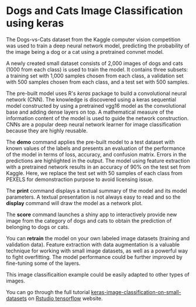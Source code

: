 Dogs and Cats Image Classification using keras
==============================================

The Dogs-vs-Cats dataset from the Kaggle computer vision competition was
used to train a deep neural network model, predicting the probability of
the image being a dog or a cat using a pretrained convnet model.

A newly created small dataset consists of 2,000 images of dogs and cats
(1000 from each class) is used to train the model. It contains three
subsets: a training set with 1,000 samples chosen from each class, a
validation set with 500 samples chosen from each class, and a test set
with 500 samples.

The pre-built model uses R's *keras* package to build a convolutional
neural network (CNN). The knowledge is discovered using a keras
sequential model constructed by using a pretrained vgg16 model as the
convolutional base and adding dense layers on top. A mathematical
measure of the information content of the model is used to guide the
network construction. CNNs are a popular deep neural network learner for
image classification because they are highly reusable.

The **demo** command applies the pre-built model to a test dataset with
known values of the labels and presents an evaluation of the performance
of the model in terms of loss, accuracy, and confusion matrix. Errors in
the predictions are highlighted in the output. The model using feature
extraction with a pretrained network results in an accuracy of 90% on
the test set from Kaggle. Here, we replace the test set with 50 samples
of each class from PEXELS for demonstraction purpose to avoid licensing
issue.

The **print** command displays a textual summary of the model and its
model parameters. A textual presentation is not always easy to read and
so the **display** command will draw the model as a network plot.

The **score** command launches a shiny app to interactively provide new
image from the category of dogs and cats to obtain the prediction of
belonging to dogs or cats.

You can **retrain** the model on your own labeled image datasets
(training and validation data). Feature extraction with data
augmentation is a valuable technique for working with small image
datasets, as well as a powerful way to fight overfitting. The model
performance could be further improved by fine-tuning some of the layers.

This image classificaition example could be easily adapted to other
types of images.

You can go through the full tutorial
[keras-image-classification-on-small-datasets](https://tensorflow.rstudio.com/blog/keras-image-classification-on-small-datasets)
on [Rstudio tensorflow](https://tensorflow.rstudio.com) website.
